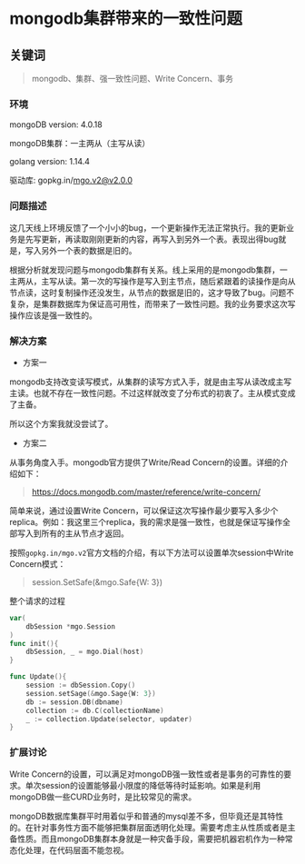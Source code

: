 # mongodb集群带来的一致性问题

## 关键词
> mongodb、集群、强一致性问题、Write Concern、事务

### 环境

mongoDB version: 4.0.18

mongoDB集群：一主两从（主写从读）

golang version: 1.14.4

驱动库: gopkg.in/mgo.v2@v2.0.0

### 问题描述

这几天线上环境反馈了一个小小的bug，一个更新操作无法正常执行。我的更新业务是先写更新，再读取刚刚更新的内容，再写入到另外一个表。表现出得bug就是，写入另外一个表的数据是旧的。

根据分析就发现问题与mongodb集群有关系。线上采用的是mongodb集群，一主两从，主写从读。第一次的写操作是写入到主节点，随后紧跟着的读操作是向从节点读，这时复制操作还没发生，从节点的数据是旧的，这才导致了bug。问题不复杂，是集群数据库为保证高可用性，而带来了一致性问题。我的业务要求这次写操作应该是强一致性的。

### 解决方案

- 方案一

mongodb支持改变读写模式，从集群的读写方式入手，就是由主写从读改成主写主读。也就不存在一致性问题。不过这样就改变了分布式的初衷了。主从模式变成了主备。

所以这个方案我就没尝试了。

- 方案二

从事务角度入手。mongodb官方提供了Write/Read Concern的设置。详细的介绍如下：

>https://docs.mongodb.com/master/reference/write-concern/

简单来说，通过设置Write Concern，可以保证这次写操作最少要写入多少个replica。例如：我这里三个replica，我的需求是强一致性，也就是保证写操作全部写入到所有的主从节点才返回。

按照`gopkg.in/mgo.v2`官方文档的介绍，有以下方法可以设置单次session中Write Concern模式：

> session.SetSafe(&mgo.Safe{W: 3})

整个请求的过程
```go
var(
    dbSession *mgo.Session
)
func init(){
    dbSession, _ = mgo.Dial(host)
}

func Update(){
    session := dbSession.Copy()
    session.setSage(&mgo.Sage{W: 3})
    db := session.DB(dbname)
    collection := db.C(collectionName)
    _ := collection.Update(selector, updater)
}
```

### 扩展讨论

Write Concern的设置，可以满足对mongoDB强一致性或者是事务的可靠性的要求。单次session的设置能够最小限度的降低等待时延影响。如果是利用mongoDB做一些CURD业务时，是比较常见的需求。

mongoDB数据库集群平时用着似乎和普通的mysql差不多，但毕竟还是其特性的。在针对事务性方面不能够把集群层面透明化处理。需要考虑主从性质或者是主备性质。而且mongoDB集群本身就是一种灾备手段，需要把机器宕机作为一种常态化处理，在代码层面不能忽视。